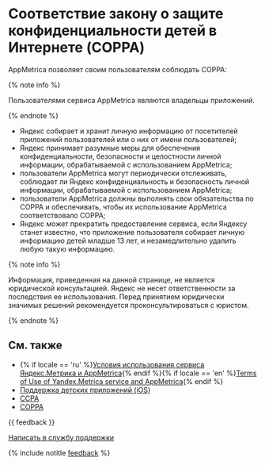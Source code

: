 # Соответствие закону о защите конфиденциальности детей в Интернете (COPPA)

AppMetrica позволяет своим пользователям соблюдать COPPA:

{% note info %}

Пользователями сервиса AppMetrica являются владельцы приложений.

{% endnote %}

- Яндекс собирает и хранит личную информацию от посетителей приложений пользователей или о них от имени пользователей;
- Яндекс принимает разумные меры для обеспечения конфиденциальности, безопасности и целостности личной информации, обрабатываемой с использованием AppMetrica;
- пользователи AppMetrica могут периодически отслеживать, соблюдает ли Яндекс конфиденциальность и безопасность личной информации, обрабатываемой с использованием AppMetrica;
- пользователи AppMetrica должны выполнять свои обязательства по COPPA и обеспечивать, чтобы их использование AppMetrica соответствовало COPPA;
- Яндекс может прекратить предоставление сервиса, если Яндексу станет известно, что приложение пользователя собирает личную информацию детей младше 13 лет, и незамедлительно удалить любую такую информацию.

{% note info %}

Информация, приведенная на данной странице, не является юридической консультацией. Яндекс не несет ответственности за последствия ее использования. Перед принятием юридически значимых решений рекомендуется проконсультироваться с юристом.

{% endnote %}

## См. также

- {% if locale == 'ru' %}[Условия использования сервиса Яндекс.Метрика и AppMetrica](https://yandex.ru/legal/metrica_termsofuse/){% endif %}{% if locale == 'en' %}[Terms of Use of Yandex.Metriсa service and AppMetrica](https://yandex.com/legal/metrica_termsofuse/){% endif %}
- [Поддержка детских приложений (iOS)](app-for-kids.md)
- [CCPA](https://leginfo.legislature.ca.gov/faces/billTextClient.xhtml?bill_id=201720180AB375)
- [COPPA](https://www.ecfr.gov/current/title-16/part-312)

{{ feedback }}

<a href="../troubleshooting/feedback-new.html">
  <span class="button">Написать в службу поддержки</span>
</a>

{% include notitle [feedback](../_includes/feedback-button.md) %}
